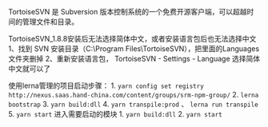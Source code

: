 TortoiseSVN 是 Subversion 版本控制系统的一个免费开源客户端，可以超越时间的管理文件和目录。

TortoiseSVN_1.8.8安装后无法选择简体中文，或者安装语言包后也无法选择中文
1、找到 SVN 安装目录（C:\Program Files\TortoiseSVN），把里面的Languages文件夹删掉
2、重新安装语言包， TortoiseSVN - Settings - Language 选择简体中文就可以了

使用lerna管理的项目启动步骤：
	1. `yarn config set registry http://nexus.saas.hand-china.com/content/groups/srm-npm-group/`
	2. `lerna bootstrap`
	3. `yarn build:dll`
	4. `yarn transpile:prod` 、 `lerna run transpile`
	5. `yarn start`
进入需要启动的模块
	1. `yarn build:dll`
	2. `yarn start`
